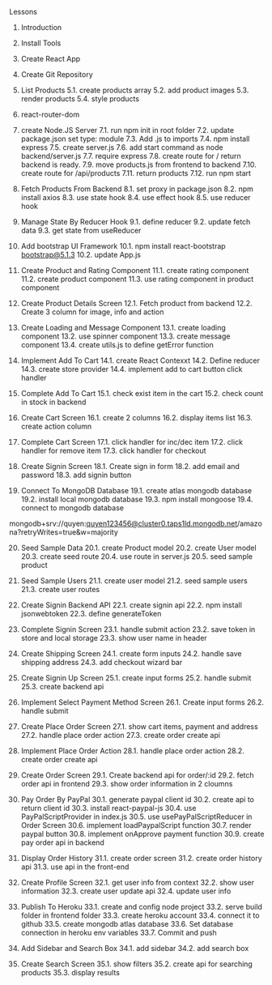 Lessons

1. Introduction
2. Install Tools
3. Create React App
4. Create Git Repository

5. List Products
   5.1. create products array
   5.2. add product images
   5.3. render products
   5.4. style products

6. react-router-dom

7. create Node.JS Server
   7.1. run npm init in root folder
   7.2. update package.json set type: module
   7.3. Add .js to imports
   7.4. npm install express
   7.5. create server.js
   7.6. add start command as node backend/server.js
   7.7. require express
   7.8. create route for / return backend is ready.
   7.9. move products.js from frontend to backend
   7.10. create route for /api/products
   7.11. return products
   7.12. run npm start

8. Fetch Products From Backend
   8.1. set proxy in package.json
   8.2. npm install axios
   8.3. use state hook
   8.4. use effect hook
   8.5. use reducer hook

9. Manage State By Reducer Hook
   9.1. define reducer
   9.2. update fetch data
   9.3. get state from useReducer

10. Add bootstrap UI Framework
    10.1. npm install react-bootstrap bootstrap@5.1.3
    10.2. update App.js

11. Create Product and Rating Component
    11.1. create rating component
    11.2. create product component
    11.3. use rating component in product component

12. Create Product Details Screen
    12.1. Fetch product from backend
    12.2. Create 3 column for image, info and action

13. Create Loading and Message Component
    13.1. create loading component
    13.2. use spinner component
    13.3. create message component
    13.4. create utils.js to define getError function

14. Implement Add To Cart
    14.1. create React Contexxt
    14.2. Define reducer
    14.3. create store provider
    14.4. implement add to cart button click handler

15. Complete Add To Cart
    15.1. check exist item in the cart
    15.2. check count in stock in backend

16. Create Cart Screen
    16.1. create 2 columns
    16.2. display items list
    16.3. create action column

17. Complete Cart Screen
    17.1. click handler for inc/dec item
    17.2. click handler for remove item
    17.3. click handler for checkout

18. Create Signin Screen
    18.1. Create sign in form
    18.2. add email and password
    18.3. add signin button

19. Connect To MongoDB Database
    19.1. create atlas mongodb database
    19.2. install local mongodb database
    19.3. npm install mongoose
    19.4. connect to mongodb database

mongodb+srv://quyen:quyen123456@cluster0.taps1ld.mongodb.net/amazona?retryWrites=true&w=majority

20. Seed Sample Data
    20.1. create Product model
    20.2. create User model
    20.3. create seed route
    20.4. use route in server.js
    20.5. seed sample product

21. Seed Sample Users
    21.1. create user model
    21.2. seed sample users
    21.3. create user routes

22. Create Signin Backend API
    22.1. create signin api
    22.2. npm install jsonwebtoken
    22.3. define generateToken

23. Complete Signin Screen
    23.1. handle submit action
    23.2. save token in store and local storage
    23.3. show user name in header

24. Create Shipping Screen
    24.1. create form inputs
    24.2. handle save shipping address
    24.3. add checkout wizard bar

25. Create Signin Up Screen
    25.1. create input forms
    25.2. handle submit
    25.3. create backend api

26. Implement Select Payment Method Screen
    26.1. Create input forms
    26.2. handle submit

27. Create Place Order Screen
    27.1. show cart items, payment and address
    27.2. handle place order action
    27.3. create order create api

28. Implement Place Order Action
    28.1. handle place order action
    28.2. create order create api

29. Create Order Screen
    29.1. Create backend api for order/:id
    29.2. fetch order api in frontend
    29.3. show order information in 2 cloumns

30. Pay Order By PayPal
    30.1. generate paypal client id
    30.2. create api to return client id
    30.3. install react-paypal-js
    30.4. use PayPalScriptProvider in index.js
    30.5. use usePayPalScriptReducer in Order Screen
    30.6. implement loadPaypalScript function
    30.7. render paypal button
    30.8. implement onApprove payment function
    30.9. create pay order api in backend

31. Display Order History
    31.1. create order screen
    31.2. create order history api
    31.3. use api in the front-end

32. Create Profile Screen
    32.1. get user info from context
    32.2. show user information
    32.3. create user update api
    32.4. update user info

33. Publish To Heroku
    33.1. create and config node project
    33.2. serve build folder in frontend folder
    33.3. create heroku account
    33.4. connect it to github
    33.5. create mongodb atlas database
    33.6. Set database connection in heroku env variables
    33.7. Commit and push

34. Add Sidebar and Search Box
    34.1. add sidebar
    34.2. add search box

35. Create Search Screen
    35.1. show filters
    35.2. create api for searching products
    35.3. display results
